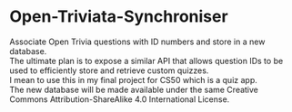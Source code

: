 # Open-Triviata-Synchroniser
Associate Open Trivia questions with ID numbers and store in a new database.</br>
The ultimate plan is to expose a similar API that allows question IDs to be used to efficiently store and retrieve custom quizzes.</br>
I mean to use this in my final project for CS50 which is a quiz app.</br>
The new database will be made available under the same Creative Commons Attribution-ShareAlike 4.0 International License.
